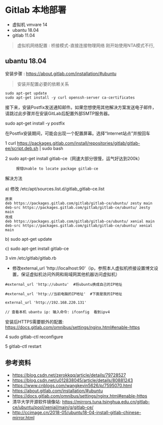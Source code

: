 # Gitlab 本地部署

- 虚拟机 vmvare 14
- ubantu 18.04
- gitlab 11.04

>虚拟机网络配置 : 桥接模式-直接连接物理网络
 刚开始使用NTA模式不行,

<!-- 

      *.                   *
     ***                  ***
    *****                *****
   .******              ******.
   ********            ********
  ,,,,,,,,,***********,,,,,,,,,
 ,,,,,,,,,,,*********,,,,,,,,,,,
 .,,,,,,,,,,,*******,,,,,,,,,,,,
       ,,,,,,,*****,,,,,,,,
        ,,,,,,****,,,,,,
          .,,,****,,,,
            ,,***,,
              ,*,
-->

## ubantu 18.04


安装步骤 : https://about.gitlab.com/installation/#ubuntu

>安装并配置必要的依赖关系

```
sudo apt-get update
sudo apt-get install -y curl openssh-server ca-certificates
```
接下来，安装Postfix发送通知邮件。如果您想使用其他解决方案发送电子邮件，请跳过此步骤并在安装GitLab后配置外部SMTP服务器。

sudo apt-get install -y postfix

在Postfix安装期间，可能会出现一个配置屏幕。选择“Internet站点”并按回车

1  curl https://packages.gitlab.com/install/repositories/gitlab/gitlab-ee/script.deb.sh | sudo bash


2  sudo apt-get install gitlab-ce（网速大部分很慢，运气好达到200k）

         报错Unable to locate package gitlab-ce

解决方法

a) 修改 /etc/apt/sources.list.d/gitlab_gitlab-ce.list
```
原来
deb https://packages.gitlab.com/gitlab/gitlab-ce/ubuntu/ zesty main
deb-src https://packages.gitlab.com/gitlab/gitlab-ce/ubuntu/ zesty main
改成
deb https://packages.gitlab.com/gitlab/gitlab-ce/ubuntu/ xenial main
deb-src https://packages.gitlab.com/gitlab/gitlab-ce/ubuntu/ xenial main
```
b)  sudo apt-get update

c)  sudo apt-get install gitlab-ce

3  vim /etc/gitlab/gitlab.rb  
- 修改external_url   'http://localhost:90'（ip，参照本人虚拟机桥接设置博文设置，保证虚拟机访问外网和局域网其他机器访问虚拟机）
```
#external_url 'http://ubuntu'  #将ubuntu换成自己的IP地址

#external_url 'http://当前电脑的IP地址'  #下面是我的IP地址

external_url 'http://192.168.220.131'

// 查看本机 ubantu ip: 输入命令: ifconfig  看到ipv4 
```
安装后HTTPS需要额外的配置: https://docs.gitlab.com/omnibus/settings/nginx.html#enable-https

4  sudo gitlab-ctl reconfigure

5  gitlab-ctl restart 

## 参考资料
- https://blog.csdn.net/zerokkqq/article/details/79728527
- https://blog.csdn.net/u012838045/article/details/80881243
- https://www.cnblogs.com/wangkevin5626/p/7595070.html
- https://about.gitlab.com/installation/#ubuntu
- https://docs.gitlab.com/omnibus/settings/nginx.html#enable-https
- 清华大学开源软件镜像站: https://mirrors.tuna.tsinghua.edu.cn/gitlab-ce/ubuntu/pool/xenial/main/g/gitlab-ce/
- http://ccimage.cn/2018-05/ubuntu18-04-install-gitlab-chinese-mirror.html
